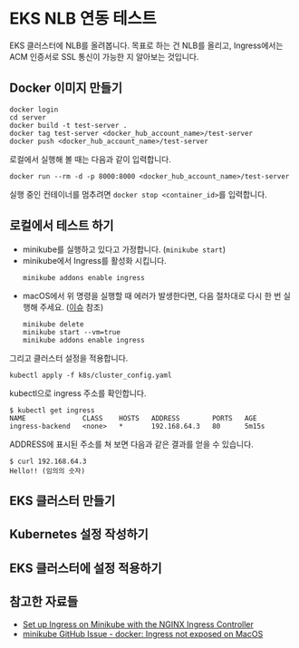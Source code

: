 # EKS NLB 연동 테스트

EKS 클러스터에 NLB를 올려봅니다. 목표로 하는 건 NLB를 올리고, Ingress에서는 ACM 인증서로 SSL 통신이 가능한 지 알아보는 것입니다. 

## Docker 이미지 만들기

```shell
docker login
cd server
docker build -t test-server .
docker tag test-server <docker_hub_account_name>/test-server
docker push <docker_hub_account_name>/test-server
```

로컬에서 실행해 볼 때는 다음과 같이 입력합니다. 

```shell
docker run --rm -d -p 8000:8000 <docker_hub_account_name>/test-server
```

실행 중인 컨테이너를 멈추려면 `docker stop <container_id>`를 입력합니다. 

## 로컬에서 테스트 하기

* minikube를 실행하고 있다고 가정합니다. (`minikube start`)
* minikube에서 Ingress를 활성화 시킵니다. 
  ```shell
  minikube addons enable ingress
  ```
* macOS에서 위 명령을 실행할 때 에러가 발생한다면, 다음 절차대로 다시 한 번 실행해 주세요. ([이슈](https://github.com/kubernetes/minikube/issues/7332) 참조)
  ```shell
  minikube delete
  minikube start --vm=true
  minikube addons enable ingress
  ```

그리고 클러스터 설정을 적용합니다. 

```shell
kubectl apply -f k8s/cluster_config.yaml
```

kubectl으로 ingress 주소를 확인합니다. 

```shell
$ kubectl get ingress
NAME              CLASS    HOSTS   ADDRESS        PORTS   AGE
ingress-backend   <none>   *       192.168.64.3   80      5m15s
```

ADDRESS에 표시된 주소를 쳐 보면 다음과 같은 결과를 얻을 수 있습니다. 
```shell 
$ curl 192.168.64.3
Hello!! (임의의 숫자)
```

## EKS 클러스터 만들기


## Kubernetes 설정 작성하기


## EKS 클러스터에 설정 적용하기


## 참고한 자료들

* [Set up Ingress on Minikube with the NGINX Ingress Controller](https://kubernetes.io/docs/tasks/access-application-cluster/ingress-minikube/)
* [minikube GitHub Issue - docker: Ingress not exposed on MacOS](https://github.com/kubernetes/minikube/issues/7332)